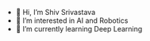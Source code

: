 - 👋 Hi, I’m Shiv Srivastava
- 👀 I’m interested in AI and Robotics
- 🌱 I’m currently learning Deep Learning

<!---
94mbi7/94mbi7 is a ✨ special ✨ repository because its `README.md` (this file) appears on your GitHub profile.
You can click the Preview link to take a look at your changes.
--->
